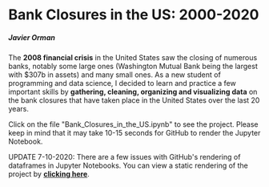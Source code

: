 # Bank Closures in the US: 2000-2020

##### Javier Orman

The **2008 financial crisis** in the United States saw the closing of numerous banks, notably some large ones (Washington Mutual Bank being the largest with $307b in assets) and many small ones. 
As a new student of programming and data science, I decided to learn and practice a few important skills by **gathering, cleaning, organizing and visualizing data** on the bank closures that have taken place in the United States over the last 20 years.

Click on the file "Bank_Closures_in_the_US.ipynb" to see the project. Please keep in mind that it may take 10-15 seconds for GitHub to render the Jupyter Notebook.

UPDATE 7-10-2020: There are a few issues with GitHub's rendering of dataframes in Jupyter Notebooks. You can view a static rendering of the project by [**clicking here**]( https://htmlpreview.github.io/?https://github.com/javierorman/bank_closures_in_the_us/blob/master/Bank_Closures_in_the_US.html).
